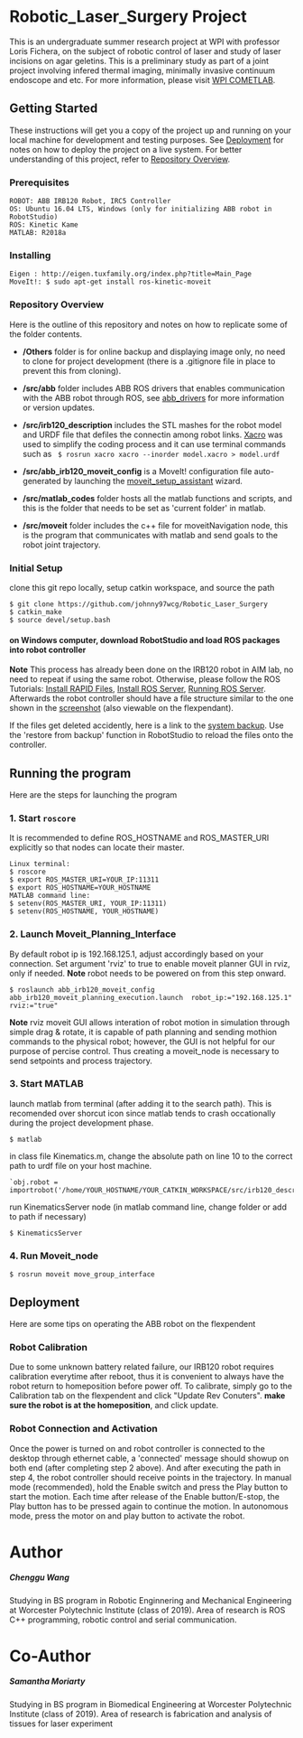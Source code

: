 # Robotic_Laser_Surgery Project
This is an undergraduate summer research project at WPI with professor Loris Fichera, on the subject of robotic control of laser and study of laser incisions on agar geletins. This is a preliminary study as part of a joint project involving infered thermal imaging, minimally invasive continuum endoscope and etc. For more information, please visit [WPI COMETLAB](https://www.wpicometlab.com/).


## Getting Started
These instructions will get you a copy of the project up and running on your local machine for development and testing purposes. See [Deployment](https://github.com/johnny97wcg/Robotic_Laser_Surgery#deployment) for notes on how to deploy the project on a live system. For better understanding of this project, refer to [Repository Overview](https://github.com/johnny97wcg/Robotic_Laser_Surgery#repository-overview).

### Prerequisites
```
ROBOT: ABB IRB120 Robot, IRC5 Controller
OS: Ubuntu 16.04 LTS, Windows (only for initializing ABB robot in RobotStudio)
ROS: Kinetic Kame
MATLAB: R2018a
```

### Installing
```
Eigen : http://eigen.tuxfamily.org/index.php?title=Main_Page
MoveIt!: $ sudo apt-get install ros-kinetic-moveit
```
### Repository Overview
Here is the outline of this repository and notes on how to replicate some of the folder contents.
- **/Others** folder is for online backup and displaying image only, no need to clone for project development (there is a .gitignore file in place to prevent this from cloning).

- **/src/abb** folder includes ABB ROS drivers that enables communication with the ABB robot through ROS, see [abb_drivers](http://wiki.ros.org/abb_driver) for more information or version updates. 

- **/src/irb120_description** includes the STL mashes for the robot model and URDF file that defiles the connectin among robot links. [Xacro](http://wiki.ros.org/xacro) was used to simplify the coding process and it can use terminal commands such as	 ` $ rosrun xacro xacro --inorder model.xacro > model.urdf`

- **/src/abb_irb120_moveit_config** is a MoveIt! configuration file auto-generated by launching the [moveit_setup_assistant](http://docs.ros.org/kinetic/api/moveit_tutorials/html/doc/setup_assistant/setup_assistant_tutorial.html) wizard.

- **/src/matlab_codes** folder hosts all the matlab functions and scripts, and this is the folder that needs to be set as 'current folder' in matlab.

- **/src/moveit** folder includes the c++ file for moveitNavigation node, this is the program that communicates with matlab and send goals to the robot joint trajectory. 

### Initial Setup
clone this git repo locally, setup catkin workspace, and source the path

	$ git clone https://github.com/johnny97wcg/Robotic_Laser_Surgery
	$ catkin_make 
	$ source devel/setup.bash	
#### on Windows computer, download RobotStudio and load ROS packages into robot controller
**Note** This process has already been done on the IRB120 robot in AIM lab, no need to repeat if using the same robot.
Otherwise, please follow the ROS Tutorials: [Install RAPID Files](http://wiki.ros.org/abb/Tutorials/RobotStudio), [Install ROS Server](http://wiki.ros.org/abb/Tutorials/InstallServer), [Running ROS Server](http://wiki.ros.org/abb/Tutorials/RunServer).
Afterwards the robot controller should have a file structure similar to the one shown in the [screenshot](/Others/RobotStudio_Screenshot.PNG) (also viewable on the flexpendant). 

If the files get deleted accidently, here is a link to the [system backup](/Others/System1_BACKUP_2018-06-20). Use the 'restore from backup' function in RobotStudio to reload the files onto the controller.


## Running the program
Here are the steps for launching the program

### 1. Start `roscore`
It is recommended to define ROS_HOSTNAME and ROS_MASTER_URI explicitly so that nodes can locate their master.
	
	Linux terminal:
	$ roscore
	$ export ROS_MASTER_URI=YOUR_IP:11311
	$ export ROS_HOSTNAME=YOUR_HOSTNAME
	MATLAB command line:
	$ setenv(ROS_MASTER_URI, YOUR_IP:11311)
	$ setenv(ROS_HOSTNAME, YOUR_HOSTNAME)	
	
### 2. Launch Moveit_Planning_Interface
By default robot ip is 192.168.125.1, adjust accordingly based on your connection. Set argument 'rviz' to true to enable moveit planner GUI in rviz, only if needed. **Note** robot needs to be powered on from this step onward.

	$ roslaunch abb_irb120_moveit_config abb_irb120_moveit_planning_execution.launch  robot_ip:="192.168.125.1" rviz:="true"
**Note** rviz moveit GUI allows interation of robot motion in simulation through simple drag & rotate, it is capable of path planning and sending mothion commands to the physical robot; however, the GUI is not helpful for our purpose of percise control. Thus creating a moveit_node is necessary to send setpoints and process trajectory.
	
### 3. Start MATLAB
launch matlab from terminal (after adding it to the search path). This is recomended over shorcut icon since matlab tends to crash occationally during the project development phase.
	
	$ matlab
in class file Kinematics.m, change the absolute path on line 10 to the correct path to urdf file on your host machine.

	`obj.robot = importrobot('/home/YOUR_HOSTNAME/YOUR_CATKIN_WORKSPACE/src/irb120_description/urdf/abb_irb120.urdf');
run KinematicsServer node (in matlab command line, change folder or add to path if necessary)
	
	$ KinematicsServer


### 4. Run Moveit_node
	$ rosrun moveit move_group_interface
 
## Deployment
Here are some tips on operating the ABB robot on the flexpendent

### Robot Calibration
Due to some unknown battery related failure, our IRB120 robot requires calibration everytime after reboot, thus it is convenient to always have the robot return to homeposition before power off. To calibrate, simply go to the Calibration tab on the flexpendent and click "Update Rev Conuters". **make sure the robot is at the homeposition**, and click update. 

### Robot Connection and Activation
Once the power is turned on and robot controller is connected to the desktop through ethernet cable, a 'connected' message should showup on both end (after completing step 2 above). And after executing the path in step 4, the robot controller should receive points in the trajectory. In manual mode (recommended), hold the Enable switch and press the Play button to start the motion. Each time after release of the Enable button/E-stop, the Play button has to be pressed again to continue the motion. In autonomous mode, press the motor on and play button to activate the robot. 

# Author
##### Chenggu Wang 
Studying in BS program in Robotic Enginnering and Mechanical Engineering at Worcester Polytechnic Institute (class of 2019). Area of research is ROS C++ programming, robotic control and serial communication.
# Co-Author
##### Samantha Moriarty
Studying in BS program in Biomedical Engineering at Worcester Polytechnic Institute (class of 2019). Area of research is fabrication and analysis of tissues for laser experiment
